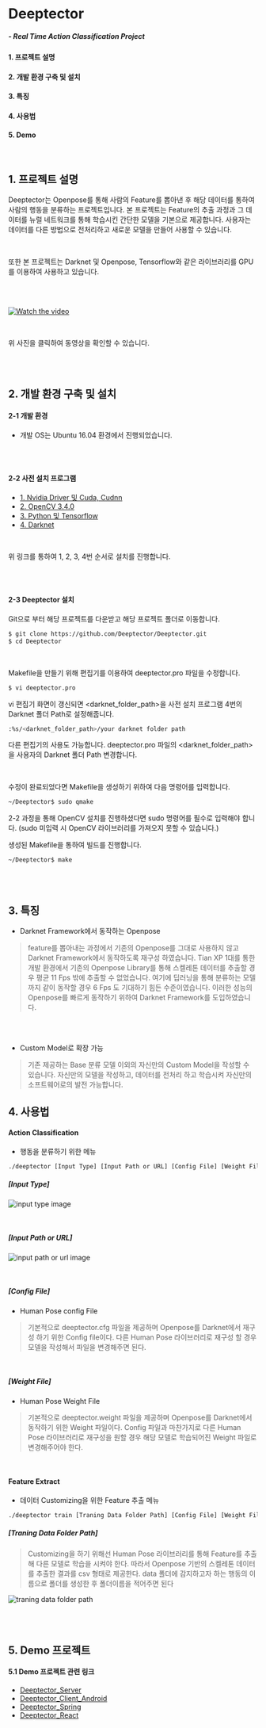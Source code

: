 # Deeptector
##### - Real Time Action Classification Project
  
#### 1. 프로젝트 설명
#### 2. 개발 환경 구축 및 설치
#### 3. 특징
#### 4. 사용법
#### 5. Demo
  
<br/>

## 1. 프로젝트 설명
Deeptector는 Openpose를 통해 사람의 Feature를 뽑아낸 후 해당 데이터를 통하여 사람의 행동을 분류하는 프로젝트입니다. 본 프로젝트는 Feature의 추출 과정과 그 데이터를 뉴럴 네트워크를 통해 학습시킨 간단한 모델을 기본으로 제공합니다. 사용자는 데이터를 다른 방법으로 전처리하고 새로운 모델을 만들어 사용할 수 있습니다.

<br/>

또한 본 프로젝트는 Darknet 및 Openpose, Tensorflow와 같은 라이브러리를 GPU를 이용하여 사용하고 있습니다.

<br/>
<br/>

[![Watch the video](https://img.youtube.com/vi/FrkhI3JcsXE/0.jpg)](https://www.youtube.com/watch?v=FrkhI3JcsXE)

<br/>

위 사진을 클릭하여 동영상을 확인할 수 있습니다.

<br/>
<br/>

## 2. 개발 환경 구축 및 설치
#### 2-1 개발 환경
  - 개발 OS는 Ubuntu 16.04 환경에서 진행되었습니다.
  
<br/>
<br/>

#### 2-2 사전 설치 프로그램
  - [1. Nvidia Driver 및 Cuda, Cudnn](https://github.com/Deeptector/Deeptector/blob/master/document/cuda.md)
  - [2. OpenCV 3.4.0](https://github.com/Deeptector/Deeptector/blob/master/document/opencv.md)
  - [3. Python 및 Tensorflow](https://github.com/Deeptector/Deeptector/blob/master/document/tensorflow.md)
  - [4. Darknet](https://github.com/Deeptector/Darknet/blob/master/README.md)
  
<br/>

위 링크를 통하여 1, 2, 3, 4번 순서로 설치를 진행합니다.

<br/>
<br/>

#### 2-3 Deeptector 설치
Git으로 부터 해당 프로젝트를 다운받고 해당 프로젝트 폴더로 이동합니다.
```sh
$ git clone https://github.com/Deeptector/Deeptector.git
$ cd Deeptector
```

<br/>

Makefile을 만들기 위해 편집기를 이용하여 deeptector.pro 파일을 수정합니다.
```sh
$ vi deeptector.pro
```
vi 편집기 화면이 갱신되면 &#60;darknet_folder_path&#62;을 사전 설치 프로그램 4번의 Darknet 폴더 Path로 설정해줍니다.
```sh
:%s/<darknet_folder_path>/your darknet folder path
```
다른 편집기의 사용도 가능합니다. deeptector.pro 파일의 &#60;darknet_folder_path&#62;을 사용자의 Darknet 폴더 Path 변경합니다.

<br/>

수정이 완료되었다면 Makefile을 생성하기 위하여 다음 명령어를 입력합니다.
```sh
~/Deeptector$ sudo qmake
```
2-2 과정을 통해 OpenCV 설치를 진행하셨다면 sudo 명령어를 필수로 입력해야 합니다. (sudo 미입력 시 OpenCV 라이브러리를 가져오지 못할 수 있습니다.) 

생성된 Makefile을 통하여 빌드를 진행합니다.
```sh
~/Deeptector$ make
```

<br/>
<br/>

## 3. 특징
  - Darknet Framework에서 동작하는 Openpose
> feature를 뽑아내는 과정에서 기존의 Openpose를 그대로 사용하지 않고 Darknet Framework에서 동작하도록 재구성 하였습니다.
> Tian XP 1대를 통한 개발 환경에서 기존의 Openpose Library를 통해 스켈레톤 데이터를 추출할 경우 평균 11 Fps 밖에 추출할 수 없었습니다.
> 여기에 딥러닝을 통해 분류하는 모델까지 같이 동작할 경우 6 Fps 도 기대하기 힘든 수준이였습니다.
> 이러한 성능의 Openpose를 빠르게 동작하기 위하여 Darknet Framework를 도입하였습니다.

<br/>
<br/>

  - Custom Model로 확장 가능
> 기존 제공하는 Base 분류 모델 이외의 자신만의 Custom Model을 작성할 수 있습니다.
> 자신만의 모델을 작성하고, 데이터를 전처리 하고 학습시켜 자신만의 소프트웨어로의 발전 가능합니다.

## 4. 사용법
#### Action Classification
  - 행동을 분류하기 위한 메뉴
```sh
./deeptector [Input Type] [Input Path or URL] [Config File] [Weight File]
```
##### [Input Type]
![input type image](img/input_type.jpg)

<br/>

##### [Input Path or URL]
![input path or url image](img/input_path_or_url.jpg)

<br/>

##### [Config File]
  - Human Pose config File
> 기본적으로 deeptector.cfg 파일을 제공하며 Openpose를 Darknet에서 재구성 하기 위한 Config file이다. 다른 Human Pose 라이브러리로 재구성 할 경우 모델을 작성해서 파일을 변경해주면 된다.

<br/>

##### [Weight File]
  - Human Pose Weight File
>  기본적으로 deeptector.weight 파일을 제공하며 Openpose를 Darknet에서 동작하기 위한 Weight 파일이다. Config 파일과 마찬가지로 다른 Human Pose 라이브러리로 재구성을 원할 경우 해당 모델로 학습되어진 Weight 파일로 변경해주어야 한다.

<br/>

#### Feature Extract
  - 데이터 Customizing을 위한 Feature 추출 메뉴
```sh
./deeptector train [Traning Data Folder Path] [Config File] [Weight File]
```
##### [Traning Data Folder Path]
> Customizing을 하기 위해선 Human Pose 라이브러리를 통해 Feature를 추출해 다른 모델로 학습을 시켜야 한다. 따라서 Openpose 기반의 스켈레톤 데이터를 추출한 결과를 csv 형태로 제공한다. data 폴더에 감지하고자 하는 행동의 이름으로 폴더를 생성한 후 폴더이름을 적어주면 된다

![traning data folder path](img/traning_data_folder_path.jpg)

<br/>
<br/>

## 5. Demo 프로젝트

#### 5.1 Demo 프로젝트 관련 링크

- <a href="https://github.com/Deeptector/Deeptector/tree/deeptector_example">Deeptector_Server</a>
- <a href="https://github.com/Deeptector/Deeptector_Client_Android">Deeptector_Client_Android</a>
- <a href="https://github.com/Deeptector/Deeptector_Spring">Deeptector_Spring</a>
- <a href="https://github.com/Deeptector/Deeptector_React">Deeptector_React</a>

<br/>
<br/>
